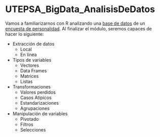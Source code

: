 # UTEPSA_BigData_AnalisisDeDatos

Vamos a familiarizarnos con R analizando una [base de datos](https://docs.google.com/spreadsheets/d/1IQ_RxxTSmBKHTExlxboIRNlMov_F6RyqdcOPrflCv_w/edit?usp=sharing) de un [encuesta de personalidad](https://forms.gle/X7pS9EqBQeA3hQKm8). Al finalizar el módulo, seremos capaces de hacer lo siguiente:

-   Extracción de datos
    -   Local
    -   En línea
-   Tipos de variables
    -   Vectores
    -   Data Frames
    -   Matrices
    -   Listas
-   Transformaciones
    -   Valores perdidos
    -   Casos Atípicos
    -   Estandarizaciones
    -   Agrupaciones
-   Manipulación de variables
    -   Pivotado
    -   Filtros
    -   Selecciones
